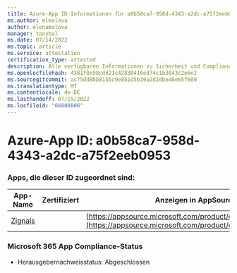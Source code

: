 ```yaml
---
title: Azure-App ID-Informationen für a0b58ca7-958d-4343-a2dc-a75f2eeb0953
ms.author: elmalova
author: elenamalova
manager: tonybal
ms.date: 07/14/2022
ms.topic: article
ms.service: attestation
certification_type: attested
description: Alle verfügbaren Informationen zu Sicherheit und Compliance für a0b58ca7-958d-4343-a2dc-a75f2eeb0953.
ms.openlocfilehash: 4381f0e98cdd21c42830416ed74c1b3043c2e6e2
ms.sourcegitcommit: ac75dd8bb815bc9e8b1d5b39a2d2dbe46e65f680
ms.translationtype: MT
ms.contentlocale: de-DE
ms.lasthandoff: 07/15/2022
ms.locfileid: "66808806"
---
```

# <a name="azure-app-id-a0b58ca7-958d-4343-a2dc-a75f2eeb0953"></a>Azure-App ID: a0b58ca7-958d-4343-a2dc-a75f2eeb0953


### <a name="apps-associated-with-this-id"></a>Apps, die dieser ID zugeordnet sind:
| **App-Name** | **Zertifiziert** | **Anzeigen in AppSource** |
|--------------|---------------|-----------------------|
| [Zignals](../forward/WA200003201.md) |  | [https://appsource.microsoft.com/product/office/WA200003201](https://appsource.microsoft.com/product/office/WA200003201) |

### <a name="microsoft-365-app-compliance-status"></a>Microsoft 365 App Compliance-Status
- Herausgebernachweisstatus: Abgeschlossen
